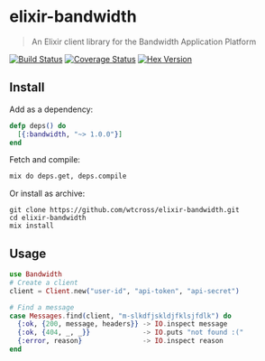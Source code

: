 elixir-bandwidth
================

> An Elixir client library for the Bandwidth Application Platform

[![Build Status](https://travis-ci.org/wtcross/elixir-bandwidth.svg?branch=master)](https://travis-ci.org/wtcross/elixir-bandwidth)
[![Coverage Status](https://coveralls.io/repos/wtcross/elixir-bandwidth/badge.png?branch=master)](https://coveralls.io/r/wtcross/elixir-bandwidth?branch=master)
[![Hex Version](https://img.shields.io/hexpm/v/bandwidth.svg?style=flat)](https://hex.pm/packages/bandwidth)

## Install
Add as a dependency:
```elixir
defp deps() do
  [{:bandwidth, "~> 1.0.0"}]
end
```
Fetch and compile:
```bash
mix do deps.get, deps.compile
```

Or install as archive:
```
git clone https://github.com/wtcross/elixir-bandwidth.git
cd elixir-bandwidth
mix install
```

## Usage
```elixir
use Bandwidth
# Create a client
client = Client.new("user-id", "api-token", "api-secret")

# Find a message
case Messages.find(client, "m-slkdfjskldjfklsjfdlk") do
  {:ok, {200, message, headers}} -> IO.inspect message
  {:ok, {404, _, _}}             -> IO.puts "not found :("
  {:error, reason}               -> IO.inspect reason
end
```

